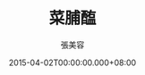 ---
issue: 115
title: 菜脯醢
author: 張美容
language: 海陸
date: 2015-04-02T00:00:00.000+08:00
topic: 懷想
difficulty: 2
wikidata: Q98095946
wikidata_link: https://www.wikidata.org/wiki/Q98095946
author_wikidata_link: https://www.wikidata.org/wiki/Q98096319
author_wikidata: Q98096319
---